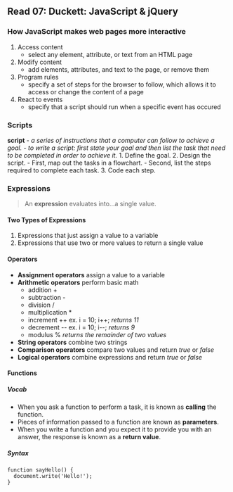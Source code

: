 ## Read 07: Duckett: JavaScript & jQuery

### How JavaScript makes web pages more interactive
1. Access content
    - select any element, attribute, or text from an HTML page
2. Modify content
    - add elements, attributes, and text to the page, or remove them
3. Program rules
    - specify a set of steps for the browser to follow, which allows it to access or change the content of a page
4. React to events
    - specify that a script should run when a specific event has occured
  
### Scripts

**script** - *a series of instructions that a computer can follow to achieve a goal.*
    - *to write a script: first state your goal and then list the task that need to be completed in order to achieve it.*
        1. Define the goal.
        2. Design the script.
           - First, map out the tasks in a flowchart.
           - Second, list the steps required to complete each task.
        3. Code each step.
 
### Expressions

> An **expression** evaluates into...a single value.

#### Two Types of Expressions
1. Expressions that just assign a value to a variable
2. Expressions that use two or more values to return a single value

#### Operators
- **Assignment operators** assign a value to a variable
- **Arithmetic operators** perform basic math
  - addition +
  - subtraction -
  - division /
  - multiplication *
  - increment ++ ex. i = 10; i++; *returns 11*
  - decrement -- ex. i = 10; i--; *returns 9*
  - modulus % *returns the remainder of two values*
- **String operators** combine two strings
- **Comparison operators** compare two values and return *true* or *false*
- **Logical operators** combine expressions and return *true* or *false*

#### Functions

##### Vocab
- When you ask a function to perform a task, it is known as **calling** the function.
- Pieces of information passed to a function are known as **parameters**.
- When you write a function and you expect it to provide you with an answer, the response is known as a **return value**.

##### Syntax
    function sayHello() {
      document.write('Hello!');
    }
